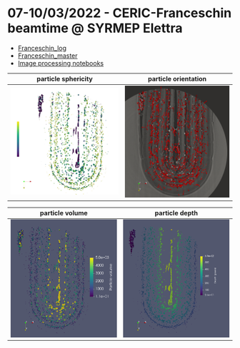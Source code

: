 # 07-10/03/2022 - CERIC-Franceschin beamtime @ SYRMEP Elettra
- [Franceschin_log](https://docs.google.com/document/d/1fjyVFMCTpSvbUCNX24nXlbFs_4Q7dz0G9pO4Xdt3MnQ/edit?usp=sharing)
- [Franceschin_master](https://docs.google.com/spreadsheets/d/1Y38t_4FsvHDCTG1txvbf_1c687XsCP6WCiDtyZxWU_U/edit?usp=sharing)
- [Image processing notebooks](./notebooks)

particle sphericity | particle orientation
:-------------------------:|:-------------------------:
![sphericity](notebooks/100slices_sphericity.png)  |  ![orientation](notebooks/100slices_regions_orientation.png)

particle volume | particle depth
:-------------------------:|:-------------------------:
![sphericity](notebooks/100slices_regions_volume.png)  |  ![orientation](notebooks/100slices_regions_depth.png)
